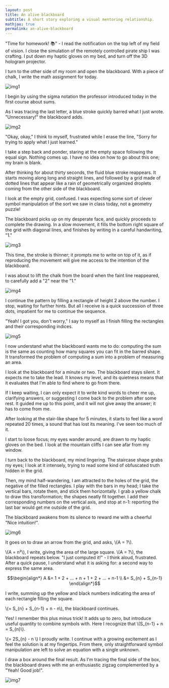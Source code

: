 ```yaml
---
layout: post
title: An alive blackboard
subtitle: A short story exploring a visual mentoring relationship.
mathjax: true
permalink: an-alive-blackboard
---
```


"Time for homework! 📚" - I read the notification on the top left of my field of vision. I close the simulation of the remotely controlled pirate ship I was crafting. I put down my haptic gloves on my bed, and turn off the 3D hologram projector. 

I turn to the other side of my room and open the blackboard. With a piece of chalk, I write the math assignment for today.

![img1](/assets/img/alive-blackboard/image1.png)


I begin by using the sigma notation the professor introduced today in the first course about sums.

As I was tracing the last letter, a blue stroke quickly barred what I just wrote. "Unnecessary!" the blackboard adds.

![img2](/assets/img/alive-blackboard/image2.png)

"Okay, okay," I think to myself, frustrated while I erase the line, "Sorry for trying to apply what I just learned."

I take a step back and ponder, staring at the empty space following the equal sign. Nothing comes up. I have no idea on how to go about this one; my brain is blank. 

After thinking for about thirty seconds, the fluid blue stroke reappears. It starts moving along long and straight lines, and followed by a grid made of dotted lines that appear like a rain of geometrically organized droplets coming from the other side of the blackboard. 

I look at the empty grid, confused. I was expecting some sort of clever symbol manipulation of the sort we saw in class today, not a geometry puzzle!

The blackboard picks up on my desperate face, and quickly proceeds to complete the drawing. In a slow movement, it fills the bottom right square of the grid with diagonal lines, and finishes by writing in a careful handwriting, "1."

![img3](/assets/img/alive-blackboard/image3.png)

This time, the stroke is thinner; it prompts me to write on top of it, as if reproducing the movement will give me access to the intention of the blackboard.

I was about to lift the chalk from the board when the faint line reappeared, to carefully add a "2" near the "1."

![img4](/assets/img/alive-blackboard/image4.png)

I continue the pattern by filling a rectangle of height 2 above the number. I stop, waiting for further hints. But all I receive is a quick succession of three dots, impatient for me to continue the sequence.

"Yeah! I got you, don't worry," I say to myself as I finish filling the rectangles and their corresponding indices.

![img5](/assets/img/alive-blackboard/image5.png)

I now understand what the blackboard wants me to do: computing the sum is the same as counting how many squares you can fit in the barred shape. It transformed the problem of computing a sum into a problem of measuring an area.

I look at the blackboard for a minute or two. The blackboard stays silent. It expects me to take the lead. It knows my level, and its quietness means that it evaluates that I'm able to find where to go from there.

If I keep waiting, I can only expect it to write kind words to cheer me up, clarifying answers, or suggesting I come back to the problem after some rest. It guided me up to this point, and it will not give away the answer; it has to come from me.

After looking at the stair-like shape for 5 minutes, it starts to feel like a word repeated 20 times, a sound that has lost its meaning. I've seen too much of it.

I start to loose focus; my eyes wander around, are drawn to my haptic gloves on the bed. I look at the mountain cliffs I can see afar from my window.

I turn back to the blackboard, my mind lingering. The staircase shape grabs my eyes; I look at it intensely, trying to read some kind of obfuscated truth hidden in the grid. 

Then, my mind half-wandering, I am attracted to the holes of the grid, the negative of the filled rectangles. I play with the bars in my head; I take the vertical bars, rotate them, and stick them horizontally. I grab a yellow chalk to draw this transformation; the shapes neatly fit together. I add their corresponding numbers on the vertical axis, and stop at n-1: reporting the last bar would get me outside of the grid.

The blackboard awakens from its silence to reward me with a cheerful "Nice intuition!".

![img6](/assets/img/alive-blackboard/image6.png)

It goes on to draw an arrow from the grid, and asks, \\(A = ?\\).

\\(A = n²\\), I write, giving the area of the large square.
\\(A = ?\\), the blackboard repeats below.
"I just computed it!" - I think aloud, frustrated. After a quick pause, I understand what it is asking for: a second way to express the same area.

$$\begin{align*}
A &= 1 + 2 + ... + n + 1 + 2 + ... + n-1 \\
  &=  S_{n} + S_{n-1}
\end{align*}$$

I write, summing up the yellow and black numbers indicating the area of each rectangle filling the square.

\\(= S_{n} + S_{n-1} + n - n\\), the blackboard continues.

Yes! I remember this plus minus trick! It adds up to zero, but introduce useful quantity to combine symbols with. Here I recognize that \\(S_{n-1} + n = S_{n}\\).

\\(= 2S_{n} - n \\) I proudly write. I continue with a growing excitement as I feel the solution is at my fingertips. From there, only straightforward symbol manipulation are left to solve an equation with a single unknown.

I draw a box around the final result. As I'm tracing the final side of the box, the blackboard draws with me an enthusiastic zigzag complemented by a "Yeah! Good job!".

![img7](/assets/img/alive-blackboard/image7.png)
